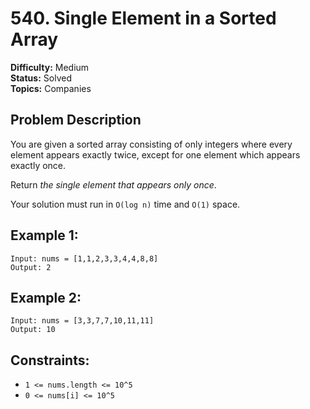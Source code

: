 # 540. Single Element in a Sorted Array

**Difficulty:** Medium  
**Status:** Solved  
**Topics:** Companies

## Problem Description

You are given a sorted array consisting of only integers where every element appears exactly twice, except for one element which appears exactly once.

Return *the single element that appears only once*.

Your solution must run in `O(log n)` time and `O(1)` space.

## Example 1:

```
Input: nums = [1,1,2,3,3,4,4,8,8]
Output: 2
```

## Example 2:

```
Input: nums = [3,3,7,7,10,11,11]
Output: 10
```

## Constraints:

* `1 <= nums.length <= 10^5`
* `0 <= nums[i] <= 10^5`